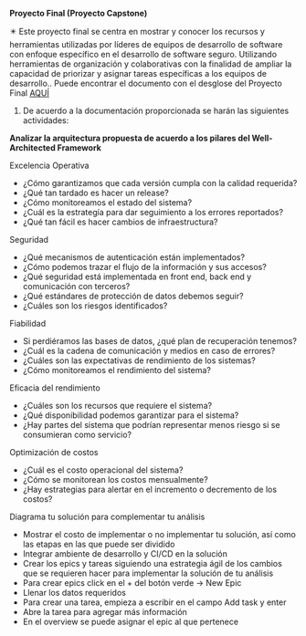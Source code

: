 **Proyecto Final (Proyecto Capstone)**

✴️ Este proyecto final se centra en mostrar y conocer los recursos y herramientas utilizadas por líderes de equipos de desarrollo de software con enfoque específico en el desarrollo de software seguro. Utilizando herramientas de organización y colaborativas con la finalidad de ampliar la capacidad de priorizar y asignar tareas específicas a los equipos de desarrollo.. Puede encontrar el documento con el desglose del Proyecto Final [AQUÍ](https://github.com/wizelineacademy/Carrix-SecureCoding-2023/files/13358896/Leads.Capstone.Project._.Secure.Coding.Training._.Q3-2023._.DSA.Carrix.v1.0.pdf)


1. De acuerdo a la documentación proporcionada se harán las siguientes actividades:

**Analizar la arquitectura propuesta de acuerdo a los pilares del Well-Architected Framework**

Excelencia Operativa

- ¿Cómo garantizamos que cada versión cumpla con la calidad requerida?
- ¿Qué tan tardado es hacer un release?
- ¿Cómo monitoreamos el estado del sistema?
- ¿Cuál es la estrategía para dar seguimiento a los errores reportados?
- ¿Qué tan fácil es hacer cambios de infraestructura?

Seguridad

- ¿Qué mecanismos de autenticación están implementados?
- ¿Cómo podemos trazar el flujo de la información y sus accesos?
- ¿Qué seguridad está implementada en front end, back end y comunicación con terceros?
- ¿Qué estándares de protección de datos debemos seguir?
- ¿Cuáles son los riesgos identificados?

Fiabilidad

- Si perdiéramos las bases de datos, ¿qué plan de recuperación tenemos?
- ¿Cuál es la cadena de comunicación y medios en caso de errores?
- ¿Cuáles son las expectativas de rendimiento de los sistemas?
- ¿Cómo monitoreamos el rendimiento del sistema?

Eficacia del rendimiento

- ¿Cuáles son los recursos que requiere el sistema?
- ¿Qué disponibilidad podemos garantizar para el sistema?
- ¿Hay partes del sistema que podrían representar menos riesgo si se consumieran como servicio?

Optimización de costos

- ¿Cuál es el costo operacional del sistema?
- ¿Cómo se monitorean los costos mensualmente?
- ¿Hay estrategias para alertar en el incremento o decremento de los costos?

Diagrama tu solución para complementar tu análisis

- Mostrar el costo de implementar o no implementar tu solución, así como las etapas en las que puede ser dividido
- Integrar ambiente de desarrollo y CI/CD en la solución
- Crear los epics y tareas siguiendo una estrategia ágil de los cambios que se requieren hacer para implementar la solución de tu análisis
- Para crear epics click en el + del botón verde -> New Epic
- Llenar los datos requeridos
- Para crear una tarea, empieza a escribir en el campo Add task y enter
- Abre la tarea para agregar más información
- En el overview se puede asignar el epic al que pertenece
